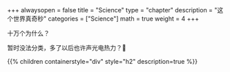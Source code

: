 +++
alwaysopen = false
title = "Science"
type = "chapter"
description = "这个世界真奇秒"
categories = ["Science"]
math = true
weight = 4
+++

十万个为什么？

暂时没法分类，多了以后也许声光电热力？🤣

{{% children containerstyle="div" style="h2" description=true %}}